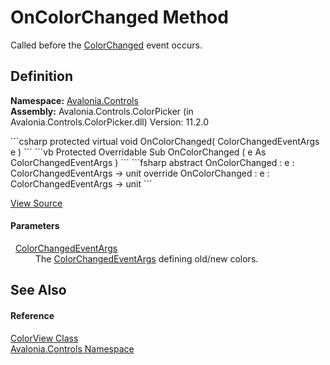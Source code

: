 # OnColorChanged Method


Called before the <a href="E_Avalonia_Controls_ColorView_ColorChanged">ColorChanged</a> event occurs.



## Definition
**Namespace:** <a href="N_Avalonia_Controls">Avalonia.Controls</a>  
**Assembly:** Avalonia.Controls.ColorPicker (in Avalonia.Controls.ColorPicker.dll) Version: 11.2.0

<Tabs groupId="api-code-preview">
<TabItem value="csharp" label="C#">
```csharp
protected virtual void OnColorChanged(
	ColorChangedEventArgs e
)
```
</TabItem>
<TabItem value="vb" label="VB">
```vb
Protected Overridable Sub OnColorChanged ( 
	e As ColorChangedEventArgs
)
```
</TabItem>
<TabItem value="fsharp" label="F#">
```fsharp
abstract OnColorChanged : 
        e : ColorChangedEventArgs -> unit 
override OnColorChanged : 
        e : ColorChangedEventArgs -> unit 
```
</TabItem>
</Tabs>



<a href="https://github.com/AvaloniaUI/Avalonia/tree/master/src/Avalonia.Controls.ColorPicker/ColorView/ColorView.cs#L293" title="View the source code">View Source</a>



#### Parameters
<dl><dt>  <a href="T_Avalonia_Controls_ColorChangedEventArgs">ColorChangedEventArgs</a></dt><dd>The <a href="T_Avalonia_Controls_ColorChangedEventArgs">ColorChangedEventArgs</a> defining old/new colors.</dd></dl>

## See Also


#### Reference
<a href="T_Avalonia_Controls_ColorView">ColorView Class</a>  
<a href="N_Avalonia_Controls">Avalonia.Controls Namespace</a>  
